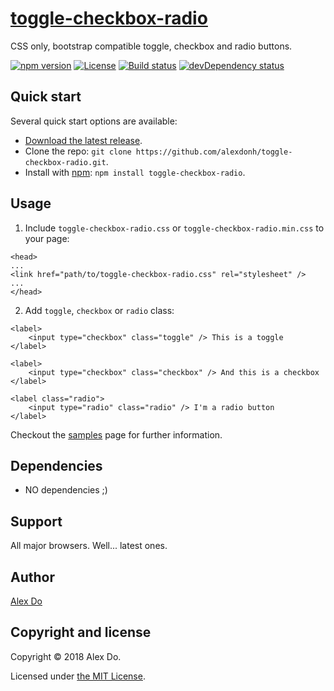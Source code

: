 # [toggle-checkbox-radio](https://alexdonh.github.io/toggle-checkbox-radio/)

CSS only, bootstrap compatible toggle, checkbox and radio buttons.

[![npm version](https://img.shields.io/npm/v/toggle-checkbox-radio.svg)](https://www.npmjs.com/package/toggle-checkbox-radio)
[![License](https://img.shields.io/npm/l/toggle-checkbox-radio.svg)][license]
[![Build status](https://travis-ci.org/alexdonh/toggle-checkbox-radio.svg)](https://travis-ci.org/alexdonh/toggle-checkbox-radio)
[![devDependency status](https://david-dm.org/alexdonh/toggle-checkbox-radio/dev-status.svg)](https://david-dm.org/alexdonh/toggle-checkbox-radio?type=dev)


## Quick start

Several quick start options are available:

* [Download the latest release](https://github.com/alexdonh/toggle-checkbox-radio/releases/download/2.0.1/toggle-checkbox-radio-2.0.1.zip "Download toggle-checkbox-radio").
* Clone the repo: `git clone https://github.com/alexdonh/toggle-checkbox-radio.git`.
* Install with [npm](https://www.npmjs.com): `npm install toggle-checkbox-radio`.


## Usage

1. Include `toggle-checkbox-radio.css` or `toggle-checkbox-radio.min.css` to your page:

```
<head>
...
<link href="path/to/toggle-checkbox-radio.css" rel="stylesheet" />
...
</head>
```

2. Add `toggle`, `checkbox` or `radio` class:

```
<label>
	<input type="checkbox" class="toggle" /> This is a toggle
</label>

<label>
	<input type="checkbox" class="checkbox" /> And this is a checkbox
</label>

<label class="radio">
	<input type="radio" class="radio" /> I'm a radio button
</label>
```

Checkout the [samples](https://alexdonh.github.io/toggle-checkbox-radio/) page for further information.


## Dependencies

* NO dependencies ;)


## Support

All major browsers. Well... latest ones.


## Author

[Alex Do](https://github.com/alexdonh)


## Copyright and license

Copyright © 2018 Alex Do.

Licensed under [the MIT License][license].

[license]: https://github.com/alexdonh/toggle-checkbox-radio/blob/master/LICENSE